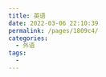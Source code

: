 ```yaml
---
title: 英语
date: 2022-03-06 22:10:39
permalink: /pages/1809c4/
categories:
  - 外语
tags:
  - 
---
```

